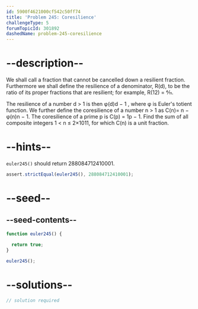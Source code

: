 ```yaml
---
id: 5900f4621000cf542c50ff74
title: 'Problem 245: Coresilience'
challengeType: 5
forumTopicId: 301892
dashedName: problem-245-coresilience
---
```


# --description--

We shall call a fraction that cannot be cancelled down a resilient fraction. Furthermore we shall define the resilience of a denominator, R(d), to be the ratio of its proper fractions that are resilient; for example, R(12) = 4⁄11.

The resilience of a number d > 1 is then φ(d)d − 1 , where φ is Euler's totient function. We further define the coresilience of a number n > 1 as C(n)= n − φ(n)n − 1. The coresilience of a prime p is C(p) = 1p − 1. Find the sum of all composite integers 1 &lt; n ≤ 2×1011, for which C(n) is a unit fraction.

# --hints--

`euler245()` should return 288084712410001.

```js
assert.strictEqual(euler245(), 288084712410001);
```

# --seed--

## --seed-contents--

```js
function euler245() {

  return true;
}

euler245();
```

# --solutions--

```js
// solution required
```